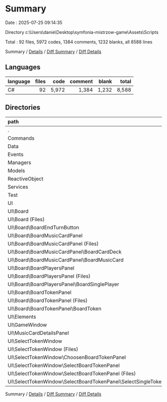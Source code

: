 # Summary

Date : 2025-07-25 09:14:35

Directory c:\\Users\\danie\\Desktop\\symfonia-mistrzow-game\\Assets\\Scripts

Total : 92 files,  5972 codes, 1384 comments, 1232 blanks, all 8588 lines

Summary / [Details](details.md) / [Diff Summary](diff.md) / [Diff Details](diff-details.md)

## Languages
| language | files | code | comment | blank | total |
| :--- | ---: | ---: | ---: | ---: | ---: |
| C# | 92 | 5,972 | 1,384 | 1,232 | 8,588 |

## Directories
| path | files | code | comment | blank | total |
| :--- | ---: | ---: | ---: | ---: | ---: |
| . | 92 | 5,972 | 1,384 | 1,232 | 8,588 |
| Commands | 9 | 899 | 832 | 198 | 1,929 |
| Data | 6 | 222 | 9 | 28 | 259 |
| Events | 4 | 397 | 275 | 86 | 758 |
| Managers | 1 | 47 | 11 | 11 | 69 |
| Models | 11 | 1,089 | 27 | 231 | 1,347 |
| ReactiveObject | 3 | 175 | 41 | 29 | 245 |
| Services | 1 | 46 | 7 | 13 | 66 |
| Test | 1 | 34 | 0 | 5 | 39 |
| UI | 56 | 3,063 | 182 | 631 | 3,876 |
| UI\\Board | 33 | 1,412 | 66 | 307 | 1,785 |
| UI\\Board (Files) | 3 | 85 | 1 | 16 | 102 |
| UI\\Board\\BoardEndTurnButton | 3 | 108 | 0 | 25 | 133 |
| UI\\Board\\BoardMusicCardPanel | 13 | 606 | 48 | 129 | 783 |
| UI\\Board\\BoardMusicCardPanel (Files) | 3 | 136 | 7 | 32 | 175 |
| UI\\Board\\BoardMusicCardPanel\\BoardCardDeck | 4 | 45 | 0 | 11 | 56 |
| UI\\Board\\BoardMusicCardPanel\\BoardMusicCard | 6 | 425 | 41 | 86 | 552 |
| UI\\Board\\BoardPlayersPanel | 6 | 176 | 0 | 38 | 214 |
| UI\\Board\\BoardPlayersPanel (Files) | 3 | 52 | 0 | 15 | 67 |
| UI\\Board\\BoardPlayersPanel\\BoardSinglePlayer | 3 | 124 | 0 | 23 | 147 |
| UI\\Board\\BoardTokenPanel | 8 | 437 | 17 | 99 | 553 |
| UI\\Board\\BoardTokenPanel (Files) | 3 | 83 | 0 | 16 | 99 |
| UI\\Board\\BoardTokenPanel\\BoardToken | 5 | 354 | 17 | 83 | 454 |
| UI\\Elements | 1 | 20 | 0 | 3 | 23 |
| UI\\GameWindow | 3 | 85 | 4 | 16 | 105 |
| UI\\MusicCardDetailsPanel | 6 | 676 | 101 | 149 | 926 |
| UI\\SelectTokenWindow | 13 | 870 | 11 | 156 | 1,037 |
| UI\\SelectTokenWindow (Files) | 3 | 193 | 3 | 38 | 234 |
| UI\\SelectTokenWindow\\ChoosenBoardTokenPanel | 4 | 306 | 0 | 51 | 357 |
| UI\\SelectTokenWindow\\SelectBoardTokenPanel | 6 | 371 | 8 | 67 | 446 |
| UI\\SelectTokenWindow\\SelectBoardTokenPanel (Files) | 3 | 132 | 0 | 27 | 159 |
| UI\\SelectTokenWindow\\SelectBoardTokenPanel\\SelectSingleToken | 3 | 239 | 8 | 40 | 287 |

Summary / [Details](details.md) / [Diff Summary](diff.md) / [Diff Details](diff-details.md)